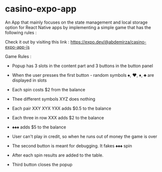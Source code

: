 # casino-expo-app

An App that mainly focuses on the state management and local storage option for React Native apps by implementing a simple game that has the following rules :

Check it out by visiting this link :
https://expo.dev/@abdemirza/casino-expo-app-js

Game Rules :

  - Popup has 3 slots in the content part and 3 buttons in the button panel

  - When the user presses the first button - random symbols ♠, ♥, ♦, ♣ are displayed in slots

   - Each spin costs $2 from the balance

  - Thee different symbols XYZ does nothing

  - Each pair XXY XYX YXX adds $0.5 to the balance

  - Each three in row XXX adds $2 to the balance

  - ♠♠♠ adds $5 to the balance

  - User can't play in credit, so when he runs out of money the game is over

  - The second button is meant for debugging. It fakes ♠♠♠ spin

  - After each spin results are added to the table.

  - Third button closes the popup
